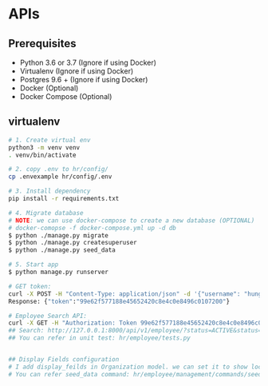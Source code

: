 
# APIs

## Prerequisites
- Python 3.6 or 3.7 (Ignore if using Docker)
- Virtualenv (Ignore if using Docker)
- Postgres 9.6 + (Ignore if using Docker)
- Docker (Optional)
- Docker Compose (Optional)

## virtualenv

```bash
# 1. Create virtual env
python3 -m venv venv
. venv/bin/activate

# 2. copy .env to hr/config/
cp .envexample hr/config/.env

# 3. Install dependency
pip install -r requirements.txt

# 4. Migrate database
# NOTE: we can use docker-compose to create a new database (OPTIONAL)
# docker-comopse -f docker-compose.yml up -d db
$ python ./manage.py migrate
$ python ./manage.py createsuperuser
$ python ./manage.py seed_data

# 5. Start app
$ python manage.py runserver

# GET token:
curl -X POST -H "Content-Type: application/json" -d '{"username": "hung", "password": "123321"}' http://127.0.0.1:8000/api-token-auth/
Response: {"token":"99e62f577188e45652420c8e4c0e8496c0107200"}

# Employee Search API:
curl -X GET -H "Authorization: Token 99e62f577188e45652420c8e4c0e8496c0107200" http://127.0.0.1:8000/api/v1/employee/
## Search: http://127.0.0.1:8000/api/v1/employee/?status=ACTIVE&status=TERMINATED&department_id=1&full_name=test
## You can refer in unit test: hr/employee/tests.py


## Display Fields configuration
# I add display_feilds in Organization model. we can set it to show location, company, department, contacts
# You can refer seed_data command: hr/employee/management/commands/seed_data.py
